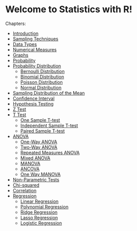 # Welcome to Statistics with R!

Chapters:

-   [Introduction](chapters/Introduction)
-   [Sampling Techniques](chapters/Sampling-Techniques)
-   [Data Types](chapters/Data-Types)
-   [Numerical Measures](chapters/Numerical-Measures)
-   [Graphs](chapters/Plots-and-Charts)
-   [Probability](chapters/Probability)
-   [Probability Distribution](chapters/Probability-Distribution)
    -   [Bernoulli
        Distribution](chapters/Probability-Distribution/Bernoulli-Distribution)
    -   [Binomial
        Distribution](chapters/Probability-Distribution/Binomial-Distribution)
    -   [Poisson
        Distribution](chapters/Probability-Distribution/Poisson-Distribution)
    -   [Normal
        Distribution](chapters/Probability-Distribution/Normal-Distribution)
-   [Sampling Distribution of the Mean](chapters/SampDistr-Mean)
-   [Confidence Interval](chapters/Confidence-Interval)
-   [Hypothesis Testing](chapters/Hypothesis-testing)
-   [Z Test](chapters/Z-Test)
-   [T Test](chapters/T-test)
    -   [One Sample T-test](chapters/T-test/One-Sample-Ttest)
    -   [Independent Sample
        T-test](chapters/T-test/Independent-Sample-Ttest)
    -   [Paired Sample T-test](chapters/T-test/Paired-Sample-Ttest)
-   [ANOVA](chapters/ANOVA)
    -   [One-Way ANOVA](chapters/ANOVA/One-Way-ANOVA)
    -   [Two-Way ANOVA](chapters/ANOVA/Two-Way-ANOVA)
    -   [Repeated Measures
        ANOVA](chapters/ANOVA/Repeated-Measures-ANOVA)
    -   [Mixed ANOVA](chapters/ANOVA/Mixed-ANOVA)
    -   [MANOVA](chapters/ANOVA/MANOVA)
    -   [ANCOVA](chapters/ANOVA/ANCOVA)
    -   [One Way MANOVA](chapters/ANOVA/One-Way-MANOVA)
-   [Non-Parametric Tests](chapters/Non-Parametric-Test)
-   [Chi-squared](chapters/Chi-squared)
-   [Correlation](chapters/Correlation)
-   [Regression](chapters/Regression)
    -   [Linear Regression](chapters/Regression/Linear-regression)
    -   [Polynomial
        Regression](chapters/Regression/Polynomial-regression)
    -   [Ridge Regression](chapters/Regression/Ridge-regression)
    -   [Lasso Regression](chapters/Regression/Lasso-regression)
    -   [Logistic Regression](chapters/Regression/Logistic-regression)
